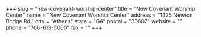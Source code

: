 +++
slug = "new-covenant-worship-center"
title = "New Covenant Worship Center"
name = "New Covenant Worship Center"
address = "1425 Newton Bridge Rd."
city = "Athens"
state = "GA"
postal = "30607"
website = ""
phone = "706-613-5000"
fax = ""
+++
